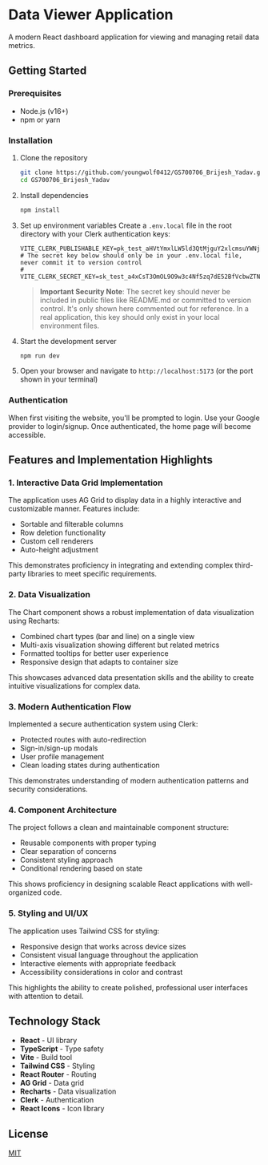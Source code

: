 # Data Viewer Application

A modern React dashboard application for viewing and managing retail data metrics.

## Getting Started

### Prerequisites

- Node.js (v16+)
- npm or yarn

### Installation

1. Clone the repository

   ```bash
   git clone https://github.com/youngwolf0412/GS700706_Brijesh_Yadav.git
   cd GS700706_Brijesh_Yadav
   ```

2. Install dependencies

   ```bash
   npm install
   ```

3. Set up environment variables
   Create a `.env.local` file in the root directory with your Clerk authentication keys:

   ```
   VITE_CLERK_PUBLISHABLE_KEY=pk_test_aHVtYmxlLW5ld3QtMjguY2xlcmsuYWNjb3VudHMuZGV2JA
   # The secret key below should only be in your .env.local file, never commit it to version control
   # VITE_CLERK_SECRET_KEY=sk_test_a4xCsT3OmOL9O9w3c4Nf5zq7dE52BfVcbwZTNgWqusVI
   ```

   > **Important Security Note**: The secret key should never be included in public files like README.md or committed to version control. It's only shown here commented out for reference. In a real application, this key should only exist in your local environment files.

4. Start the development server

   ```bash
   npm run dev
   ```

5. Open your browser and navigate to `http://localhost:5173` (or the port shown in your terminal)

### Authentication

When first visiting the website, you'll be prompted to login. Use your Google provider to login/signup. Once authenticated, the home page will become accessible.

## Features and Implementation Highlights

### 1. Interactive Data Grid Implementation

The application uses AG Grid to display data in a highly interactive and customizable manner. Features include:

- Sortable and filterable columns
- Row deletion functionality
- Custom cell renderers
- Auto-height adjustment

This demonstrates proficiency in integrating and extending complex third-party libraries to meet specific requirements.

### 2. Data Visualization

The Chart component shows a robust implementation of data visualization using Recharts:

- Combined chart types (bar and line) on a single view
- Multi-axis visualization showing different but related metrics
- Formatted tooltips for better user experience
- Responsive design that adapts to container size

This showcases advanced data presentation skills and the ability to create intuitive visualizations for complex data.

### 3. Modern Authentication Flow

Implemented a secure authentication system using Clerk:

- Protected routes with auto-redirection
- Sign-in/sign-up modals
- User profile management
- Clean loading states during authentication

This demonstrates understanding of modern authentication patterns and security considerations.

### 4. Component Architecture

The project follows a clean and maintainable component structure:

- Reusable components with proper typing
- Clear separation of concerns
- Consistent styling approach
- Conditional rendering based on state

This shows proficiency in designing scalable React applications with well-organized code.

### 5. Styling and UI/UX

The application uses Tailwind CSS for styling:

- Responsive design that works across device sizes
- Consistent visual language throughout the application
- Interactive elements with appropriate feedback
- Accessibility considerations in color and contrast

This highlights the ability to create polished, professional user interfaces with attention to detail.

## Technology Stack

- **React** - UI library
- **TypeScript** - Type safety
- **Vite** - Build tool
- **Tailwind CSS** - Styling
- **React Router** - Routing
- **AG Grid** - Data grid
- **Recharts** - Data visualization
- **Clerk** - Authentication
- **React Icons** - Icon library

## License

[MIT](LICENSE)
